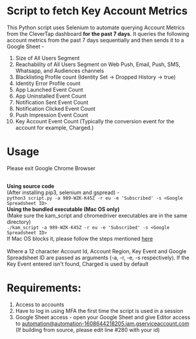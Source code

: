 # Script to fetch Key Account Metrics

This Python script uses Selenium to automate querying Account Metrics from the CleverTap dashboard **for the past 7 days**.
It queries the following account metrics from the past 7 days sequentially and then sends it to a Google Sheet -
1. Size of All Users Segment
2. Reachability of All Users Segment on Web Push, Email, Push, SMS, Whatsapp, and Audiences channels
3. Blacklisting Profile count (Identity Set -> Dropped History -> true)
4. Identity Error Profile count
5. App Launched Event Count
6. App Uninstalled Event Count
7. Notification Sent Event Count
8. Notification Clicked Event Count
9. Push Impression Event Count
10. Key Account Event Count (Typically the conversion event for the account for example, Charged.)

# Usage 
Please exit Google Chrome Browser<br><br>

**Using source code** <br>
(After installing pip3, selenium and gspread) - <br>
`python3 script.py -a 989-WZK-K45Z -r eu -e 'Subscribed' -s <Google Spreadsheet ID>`<br>
**Using the bundled executable (Mac OS only)** <br>
(Make sure the kam_script and chromedriver executables are in the same directory) <br>
`./kam_script -a 989-WZK-K45Z -r eu -e 'Subscribed' -s <Google Spreadsheet ID>` <br>
If Mac OS blocks it, please follow the steps mentioned [here](https://support.apple.com/en-in/HT202491) <br><br>
Where a 12 character Account Id, Account Region, Key Event and Google Spreadsheet ID are passed as arguments (-a, -r, -e, -s respectively). 
If the Key Event entered isn't found, Charged is used by default

# Requirements:
1. Access to accounts
2. Have to log in using MFA the first time the script is used in a session
3. Google Sheet access - open your Google Sheet and give Editor access to automation@automation-1608644218205.iam.gserviceaccount.com (If building from source, please edit line #280 with your id)

